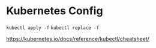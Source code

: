 # Kubernetes Config

`kubectl apply -f`
`kubectl replace -f`

https://kubernetes.io/docs/reference/kubectl/cheatsheet/
